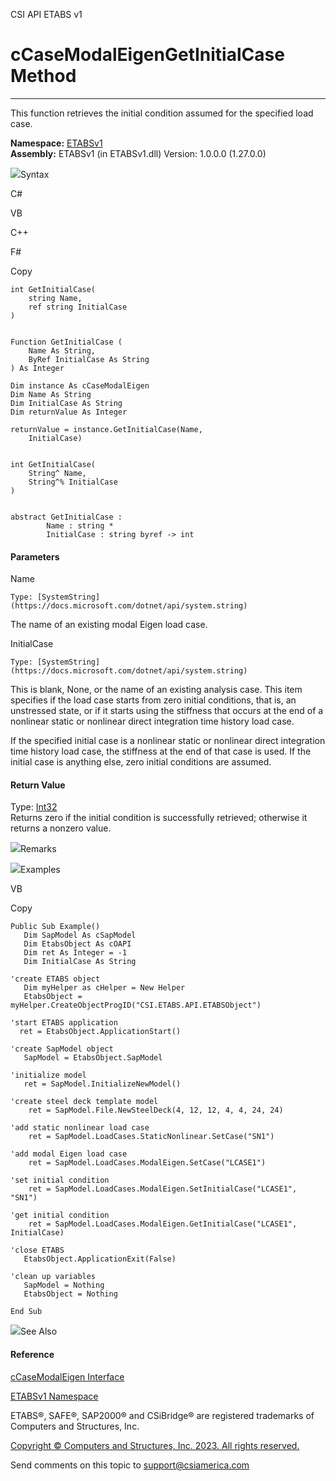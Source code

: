﻿

CSI API ETABS v1

# cCaseModalEigenGetInitialCase Method  
  
---  
  
This function retrieves the initial condition assumed for the specified load
case.

**Namespace:** [ETABSv1](2780f1b8-2033-5289-2298-1cdb2a7508d9.htm)  
**Assembly:** ETABSv1 (in ETABSv1.dll) Version: 1.0.0.0 (1.27.0.0)

![](../icons/SectionExpanded.png)Syntax

C#

VB

C++

F#

Copy

    
    
    int GetInitialCase(
    	string Name,
    	ref string InitialCase
    )
    
    
    Function GetInitialCase ( 
    	Name As String,
    	ByRef InitialCase As String
    ) As Integer
    
    Dim instance As cCaseModalEigen
    Dim Name As String
    Dim InitialCase As String
    Dim returnValue As Integer
    
    returnValue = instance.GetInitialCase(Name, 
    	InitialCase)
    
    
    int GetInitialCase(
    	String^ Name, 
    	String^% InitialCase
    )
    
    
    abstract GetInitialCase : 
            Name : string * 
            InitialCase : string byref -> int 
    

#### Parameters

Name

    Type: [SystemString](https://docs.microsoft.com/dotnet/api/system.string)  
The name of an existing modal Eigen load case.

InitialCase

    Type: [SystemString](https://docs.microsoft.com/dotnet/api/system.string)  
This is blank, None, or the name of an existing analysis case. This item
specifies if the load case starts from zero initial conditions, that is, an
unstressed state, or if it starts using the stiffness that occurs at the end
of a nonlinear static or nonlinear direct integration time history load case.

If the specified initial case is a nonlinear static or nonlinear direct
integration time history load case, the stiffness at the end of that case is
used. If the initial case is anything else, zero initial conditions are
assumed.

#### Return Value

Type: [Int32](https://docs.microsoft.com/dotnet/api/system.int32)  
Returns zero if the initial condition is successfully retrieved; otherwise it
returns a nonzero value.

![](../icons/SectionExpanded.png)Remarks

![](../icons/SectionExpanded.png)Examples

VB

Copy

    
    
    Public Sub Example()
       Dim SapModel As cSapModel
       Dim EtabsObject As cOAPI
       Dim ret As Integer = -1
       Dim InitialCase As String
    
    'create ETABS object
       Dim myHelper as cHelper = New Helper
       EtabsObject = myHelper.CreateObjectProgID("CSI.ETABS.API.ETABSObject")
    
    'start ETABS application
      ret = EtabsObject.ApplicationStart()
    
    'create SapModel object
       SapModel = EtabsObject.SapModel
    
    'initialize model
       ret = SapModel.InitializeNewModel()
    
    'create steel deck template model
        ret = SapModel.File.NewSteelDeck(4, 12, 12, 4, 4, 24, 24)
    
    'add static nonlinear load case
        ret = SapModel.LoadCases.StaticNonlinear.SetCase("SN1")
    
    'add modal Eigen load case
        ret = SapModel.LoadCases.ModalEigen.SetCase("LCASE1")
    
    'set initial condition
        ret = SapModel.LoadCases.ModalEigen.SetInitialCase("LCASE1", "SN1")
    
    'get initial condition
        ret = SapModel.LoadCases.ModalEigen.GetInitialCase("LCASE1", InitialCase)
    
    'close ETABS
       EtabsObject.ApplicationExit(False)
    
    'clean up variables
       SapModel = Nothing
       EtabsObject = Nothing
    
    End Sub

![](../icons/SectionExpanded.png)See Also

#### Reference

[cCaseModalEigen Interface](ce70bec1-1d64-58a3-047b-ac9da596193f.htm)

[ETABSv1 Namespace](2780f1b8-2033-5289-2298-1cdb2a7508d9.htm)

ETABS®, SAFE®, SAP2000® and CSiBridge® are registered trademarks of Computers
and Structures, Inc.  

[Copyright © Computers and Structures, Inc. 2023. All rights
reserved.](http://www.csiamerica.com)

Send comments on this topic to
[support@csiamerica.com](mailto:support%40csiamerica.com?Subject=CSI%20API%20ETABS%20v1)

